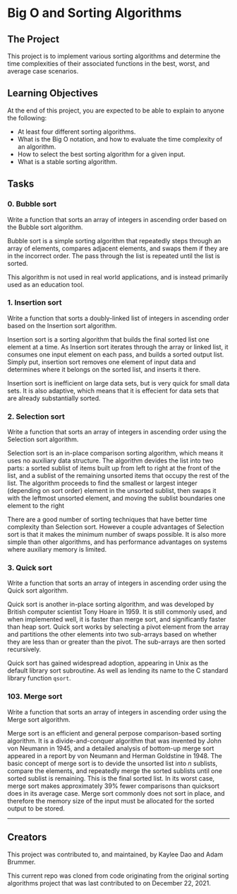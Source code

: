 # Big O and Sorting Algorithms


## The Project
This project is to implement various sorting algorithms and determine the time
complexities of their associated functions in the best, worst, and average
case scenarios.


## Learning Objectives
At the end of this project, you are expected to be able to explain to anyone 
the following:

* At least four different sorting algorithms.
* What is the Big O notation, and how to evaluate the time complexity of an algorithm.
* How to select the best sorting algorithm for a given input.
* What is a stable sorting algorithm.


## Tasks

### 0. Bubble sort

Write a function that sorts an array of integers in ascending order based on
the Bubble sort algorithm.

Bubble sort is a simple sorting algorithm that repeatedly steps through an array
of elements, compares adjacent elements, and swaps them if they are in the 
incorrect order. The pass through the list is repeated until the list is sorted.

This algorithm is not used in real world applications, and is instead primarily
used as an education tool.

### 1. Insertion sort

Write a function that sorts a doubly-linked list of integers in ascending order
based on the Insertion sort algorithm.

Insertion sort is a sorting algorithm that builds the final sorted list one
element at a time. As Insertion sort iterates through the array or linked
list, it consumes one input element on each pass, and builds a sorted 
output list. Simply put, insertion sort removes one element of input data
and determines where it belongs on the sorted list, and inserts it there.

Insertion sort is inefficient on large data sets, but is very quick for small
data sets. It is also adaptive, which means that it is effecient for data sets
that are already substantially sorted.

### 2. Selection sort

Write a function that sorts an array of integers in ascending order using the
Selection sort algorithm.

Selection sort is an in-place comparison sorting algorithm, which means it
uses no auxiliary data structure. The algorithm devides the list into two
parts: a sorted sublist of items built up from left to right at the front 
of the list, and a sublist of the remaining unsorted items that occupy the
rest of the list. The algorithm proceeds to find the smallest or largest 
integer (depending on sort order) element in the unsorted sublist, then 
swaps it with the leftmost unsorted element, and moving the sublist boundaries
one element to the right

There are a good number of sorting techniques that have better time complexity
than Selection sort. However a couple advantages of Selection sort is that it 
makes the minimum number of swaps possible. It is also more simple than other 
algorithms, and has performance advantages on systems where auxiliary memory
is limited.

### 3. Quick sort

Write a function that sorts an array of integers in ascending order using the
Quick sort algorithm.

Quick sort is another in-place sorting algorithm, and was developed by British
computer scientist Tony Hoare in 1959. It is still commonly used, and when 
implemented well, it is faster than merge sort, and significantly faster than
heap sort. Quick sort works by selecting a pivot element from the array and
partitions the other elements into two sub-arrays based on whether they are 
less than or greater than the pivot. The sub-arrays are then sorted recursively.

Quick sort has gained widespread adoption, appearing in Unix as the default
library sort subroutine. As well as lending its name to the C standard
library function `qsort`.

### 103. Merge sort

Write a function that sorts an array of integers in ascending order using the
Merge sort algorithm.

Merge sort is an efficient and general perpose comparison-based sorting algorithm.
It is a divide-and-conquer algorithm that was invented by John von Neumann in 1945, 
and a detailed analysis of bottom-up merge sort appeared in a report by von Neumann
and Herman Goldstine in 1948. The basic concept of merge sort is to devide the unsorted
list into *n* sublists, compare the elements, and repeatedly merge the sorted sublists
until one sorted sublist is remaining. This is the final sorted list. In its worst case,
merge sort makes approximately 39% fewer comparisons than quicksort does in its average
case. Merge sort commonly does not sort in place, and therefore the memory size of the 
input must be allocated for the sorted output to be stored.



---
## Creators
This project was contributed to, and maintained, by Kaylee Dao and
Adam Brummer.

This current repo was cloned from code originating from the original sorting algorithms project
that was last contributed to on December 22, 2021.
